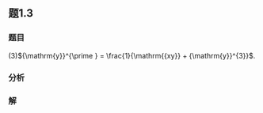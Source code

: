## 题1.3
### 题目
(3)${\mathrm{y}}^{\prime } = \frac{1}{\mathrm{{xy}} + {\mathrm{y}}^{3}}$. 
### 分析
### 解